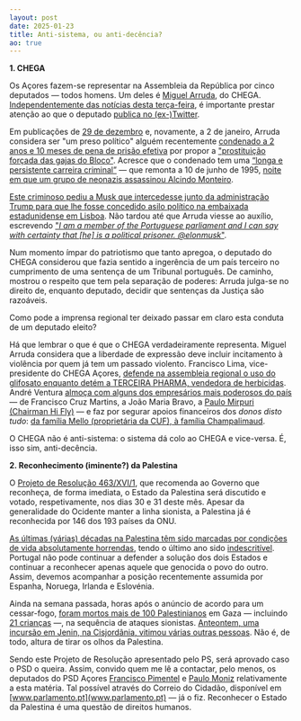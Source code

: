 ```yaml
---
layout: post
date: 2025-01-23
title: Anti-sistema, ou anti-decência?
ao: true
---
```

__1. CHEGA__

Os Açores fazem-se representar na Assembleia da República por cinco deputados — todos homens.
Um deles é [Miguel Arruda](https://www.parlamento.pt/DeputadoGP/Paginas/Biografia.aspx?BID=8660), do CHEGA.
[Independentemente das notícias desta terça-feira](https://acores.rtp.pt/politica/miguel-arruda-esta-a-ser-investigado-por-crimes-contra-o-patrimonio/), é importante prestar atenção ao que o deputado [publica no (ex-)Twitter](https://x.com/miguelarrudapt).

Em publicações de [29 de dezembro](https://x.com/miguelarrudapt/status/1873473879764881418) e, novamente, a 2 de janeiro, Arruda considera ser "um preso político" alguém recentemente [condenado a 2 anos e 10 meses de pena de prisão efetiva](https://pt.euronews.com/2024/05/07/neonazi-condenado-a-dois-anos-e-dez-meses-de-prisao-efetiva-por-incitar-ao-odio-contra-mul) por propor a ["prostituição forçada das gajas do Bloco"](https://archive.ph/mCeht). Acresce que o condenado tem uma [“longa e persistente carreira criminal”](https://observador.pt/2024/05/07/mario-machado-condenado-a-dois-anos-e-10-meses-de-prisao-efetiva/) — que remonta a 10 de junho de 1995, [noite em que um grupo de neonazis assassinou Alcindo Monteiro](https://pt.wikipedia.org/wiki/Alcindo_Monteiro).

[Este criminoso pediu a Musk que intercedesse junto da administração Trump para que lhe fosse concedido asilo político na embaixada estadunidense em Lisboa](https://archive.ph/mCeht). Não tardou até que Arruda viesse ao auxílio, escrevendo ["_I am a member of the Portuguese parliament and I can say with certainty that [he] is a political prisoner. @elonmusk_"](https://x.com/miguelarrudapt/status/1874908349164376569).

Num momento ímpar do patriotismo que tanto apregoa, o deputado do CHEGA considerou que fazia sentido a ingerência de um país terceiro no cumprimento de uma sentença de um Tribunal português. De caminho, mostrou o respeito que tem pela separação de poderes: Arruda julga-se no direito de, enquanto deputado, decidir que sentenças da Justiça são razoáveis.

Como pode a imprensa regional ter deixado passar em claro esta conduta de um deputado eleito?

Há que lembrar o que é que o CHEGA verdadeiramente representa. Miguel Arruda considera que a liberdade de expressão deve incluir incitamento à violência por quem já tem um passado violento. Francisco Lima, vice-presidente do CHEGA Açores, [defende na assembleia regional o uso do glifosato enquanto detém a TERCEIRA PHARMA, vendedora de herbicidas](https://acores.rtp.pt/politica/debate-glifosato-participacao-de-francisco-lima-do-chega-configura-promiscuidade-entre-politica-e-os-negocios-de-acordo/). André Ventura [almoça com alguns dos empresários mais poderosos do país](https://visao.pt/atualidade/politica/2020-07-23-grande-investigacao-os-empresarios-e-as-redes-que-apoiam-ventura/) — de Francisco Cruz Martins, a João Maria Bravo, a [Paulo Mirpuri (Chairman  Hi Fly)](https://hifly.aero/about/) — e faz por segurar apoios financeiros dos _donos disto tudo_: [da família Mello (proprietária da CUF), à família Champalimaud](https://www.sabado.pt/portugal/detalhe/familias-mello-e-champalimaud-financiaram-o-chega-em-2021).

O CHEGA não é anti-sistema: o sistema dá colo ao CHEGA e vice-versa. É, isso sim, anti-decência.

__2. Reconhecimento (iminente?) da Palestina__

O [Projeto de Resolução 463/XVI/1](https://www.parlamento.pt/ActividadeParlamentar/Paginas/DetalheIniciativa.aspx?BID=304363), que recomenda ao Governo que reconheça, de forma imediata, o Estado da Palestina será discutido e votado, respetivamente, nos dias 30 e 31 deste mês. Apesar da generalidade do Ocidente manter a linha sionista, a Palestina já é reconhecida por 146 dos 193 países da ONU.

[As últimas (várias) décadas na Palestina têm sido marcadas por condições de vida absolutamente horrendas](https://mesquita.xyz/2024/10/10/um-ano-genocidio.html), tendo o último ano sido [indescritível](https://mesquita.xyz/2024/10/30/gaza-fome.html). Portugal não pode continuar a defender a solução dos dois Estados e continuar a reconhecer apenas aquele que genocida o povo do outro.
Assim, devemos acompanhar a posição recentemente assumida por Espanha,
Noruega, Irlanda e Eslovénia.

Ainda na semana passada, horas após o anúncio de acordo para um cessar-fogo, [foram mortos mais de 100 Palestinianos](https://www.aljazeera.com/gallery/2025/1/17/more-than-100-people-killed-in-gaza-since-truce-deal) em Gaza — incluindo [21 crianças](https://www.aljazeera.com/news/liveblog/2025/1/16/live-celebrations-in-gaza-as-israel-hamas-reach-ceasefire-deal) —, na sequência de ataques sionistas. [Anteontem, uma incursão em Jenin, na Cisjordânia, vitimou várias outras pessoas](https://www.theguardian.com/world/2025/jan/21/israeli-security-forces-launch-operation-in-west-bank-city-of-jenin). Não é, de todo, altura de tirar os olhos da Palestina.

Sendo este Projeto de Resolução apresentado pelo PS, será aprovado caso o PSD o queira. Assim, convido quem me lê a contactar, pelo menos, os deputados do PSD Açores  [Francisco Pimentel](https://www.parlamento.pt/DeputadoGP/Paginas/EmailDeputado.aspx?BID=7351) e [Paulo Moniz](https://www.parlamento.pt/DeputadoGP/Paginas/EmailDeputado.aspx?BID=6537) relativamente a esta matéria. Tal possível através do Correio do Cidadão, disponível em [www.parlamento.pt](www.parlamento.pt) — já o fiz. Reconhecer o Estado da Palestina é uma questão de direitos humanos.

